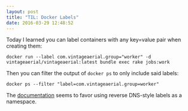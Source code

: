 ```yaml
---
layout: post
title: "TIL: Docker Labels"
date: 2016-03-29 12:48:52
---
```


Today I learned you can label containers with any key=value pair when creating them:

    docker run --label com.vintageaerial.group="worker" -d vintageaerial/vintageaerial:latest bundle exec rake jobs:work

Then you can filter the output of `docker ps` to only include said labels:

    docker ps --filter "label=com.vintageaerial.group=worker"

The [documentation](https://docs.docker.com/engine/userguide/labels-custom-metadata/) seems to favor using reverse DNS-style labels as a namespace.
